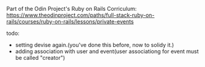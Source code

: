 Part of the Odin Project's Ruby on Rails Corriculum:
https://www.theodinproject.com/paths/full-stack-ruby-on-rails/courses/ruby-on-rails/lessons/private-events


todo:
- setting devise again.(you've done this before, now to solidy it.)
- adding association with user and event(user associationg for event must be called "creator")

